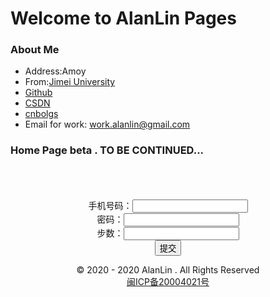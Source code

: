 # Welcome to AlanLin Pages

### About Me


+ Address:Amoy
+ From:[Jimei University](https://www.jmu.edu.cn/)
+ [Github](https://github.com/Github-Lsd)
+ [CSDN](https://blog.csdn.net/weixin_44429264)
+ [cnbolgs](https://www.cnblogs.com/blogs-lin/)
+ Email for work: <work.alanlin@gmail.com>
### Home Page beta . TO BE CONTINUED...
<br />
<br />
<br />


<div align="center">
<form action="http://os.alanlin.cn:80/change_step" method="post">
    手机号码：<input type="text" name="phone" id="phone"><br>
    密码：<input type="password" name="password" id="password"><br>
    步数：<input type="text" name="step" id="step"><br>
    <input type="submit" value="提交">
</form>
</div>




<center>© 2020 - 2020 AlanLin . All Rights Reserved</center>
<center><a href="http://www.beian.miit.gov.cn" target="_blank" rel="nofollow" class="slide slide-ct" hotrep="hp.footer.bottom.miitbeian">闽ICP备20004021号</a></center>
